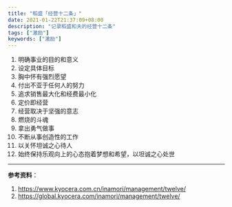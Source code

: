```yaml
---
title: "稻盛「经营十二条」"
date: 2021-01-22T21:37:09+08:00
description: "记录稻盛和夫的经营十二条"
tags: ["激励"]
keywords: ["激励"]
---
```


1. 明确事业的目的和意义
2. 设定具体目标
3. 胸中怀有强烈愿望
4. 付出不亚于任何人的努力
5. 追求销售最大化和经费最小化
6. 定价即经营
7. 经营取决于坚强的意志
8. 燃烧的斗魂
9. 拿出勇气做事
10. 不断从事创造性的工作
11. 以关怀坦诚之心待人
12. 始终保持乐观向上的心态抱着梦想和希望，以坦诚之心处世

---

**参考资料**：

1. <https://www.kyocera.com.cn/inamori/management/twelve/>
2. <https://global.kyocera.com/inamori/management/twelve/>
